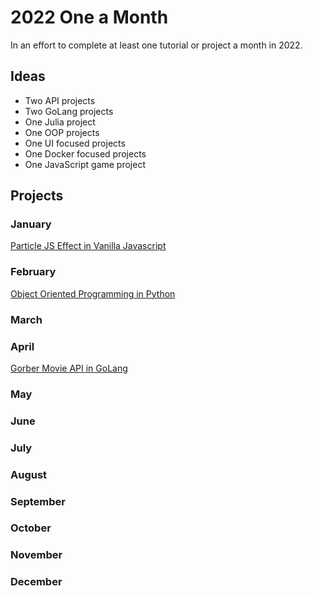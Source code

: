 # 2022 One a Month

In an effort to complete at least one tutorial or project a month in 2022.

## Ideas

- Two API projects
- Two GoLang projects
- One Julia project
- One OOP projects
- One UI focused projects
- One Docker focused projects
- One JavaScript game project

## Projects

### January

[Particle JS Effect in Vanilla Javascript](https://github.com/styrofomeBoots/Particles)

### February

[Object Oriented Programming in Python](https://www.youtube.com/watch?v=-pEs-Bss8Wc&ab_channel=PythonEngineer)

### March

### April

[Gorber Movie API in GoLang](https://github.com/styrofomeBoots/gorber)

### May

### June

### July

### August

### September

### October

### November

### December
